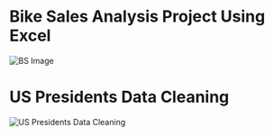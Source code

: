 # Bike Sales Analysis Project Using Excel
![BS Image](https://user-images.githubusercontent.com/70010985/173504004-2d50cfdd-b37d-420e-80b2-9aa31c53b882.JPG)

# US Presidents Data Cleaning 
![US Presidents Data Cleaning](https://user-images.githubusercontent.com/70010985/177132116-272ea5b8-1698-4937-9328-e38784dbbc8b.JPG)



